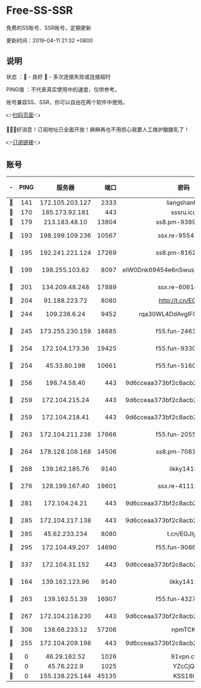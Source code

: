 # Free-SS-SSR

免费的SS账号、SSR账号，定期更新

更新时间：2019-04-11 21:32 +0800

## 说明

状态     ：🙂 - 良好 🙁 - 多次连接失败或连接超时

PING值   ：不代表真实使用中的速度，仅供参考。

账号兼容SS、SSR，你可以自由在两个软件中使用。

👉[扫码页面](https://liesauer.github.io/Free-SS-SSR/)👈

🎉🎉🎉好消息！订阅地址已全面开放！麻麻再也不用担心我要人工维护酸酸乳了！

👉[订阅链接](https://www.liesauer.net/yogurt/subscribe?ACCESS_TOKEN=DAYxR3mMaZAsaqUb)👈

## 账号

|-|PING|服务器|端口|密码|加密方式|区域|
|:----:|:----:|:-----:|-----:|:----:|:----:|:----:|
|🙂|141|172.105.203.127|2333|liangshanbo|chacha20|JP|
|🙂|170|185.173.92.181|443|sssru.icu|rc4-md5|RU|
|🙂|179|213.183.48.10|13804|ss8.pm-93895580|rc4-md5|RU|
|🙂|193|198.199.109.236|10567|ssx.re-95545357|aes-256-cfb|US|
|🙂|195|192.241.221.124|17269|ss8.pm-81626609|aes-256-cfb|US|
|🙂|199|198.255.103.62|8097|eIW0Dnk69454e6nSwuspv9DmS201tQ0D|aes-256-cfb|US|
|🙂|201|134.209.48.248|17889|ssx.re-60618684|aes-256-cfb|US|
|🙂|204|91.188.223.72|8080|http://t.cn/EGJIyrl|rc4-md5|RU|
|🙂|244|109.238.6.24|9452|rqa30WL4DdAvgIFG6Fs3znzTa|aes-256-cfb|FR|
|🙂|245|173.255.230.159|18685|f55.fun-24638693|aes-256-cfb|US|
|🙂|254|172.104.173.36|19425|f55.fun-93309180|aes-256-cfb|SG|
|🙂|254|45.33.80.198|10661|f55.fun-51606632|aes-256-cfb|US|
|🙂|256|198.74.58.40|443|9d6cceaa373bf2c8acb22e60b6a58be6|aes-256-cfb|US|
|🙂|259|172.104.215.24|443|9d6cceaa373bf2c8acb22e60b6a58be6|aes-256-cfb|US|
|🙂|259|172.104.218.41|443|9d6cceaa373bf2c8acb22e60b6a58be6|aes-256-cfb|US|
|🙂|263|172.104.211.238|17666|f55.fun-20551723|aes-256-cfb|US|
|🙂|264|178.128.108.168|14506|ss8.pm-70819008|aes-256-cfb|SG|
|🙂|268|139.162.185.76|9140|likky1415|aes-256-cfb|DE|
|🙂|276|128.199.167.40|19601|ssx.re-41112805|aes-256-cfb|SG|
|🙂|281|172.104.24.21|443|9d6cceaa373bf2c8acb22e60b6a58be6|aes-256-cfb|US|
|🙂|285|172.104.217.138|443|9d6cceaa373bf2c8acb22e60b6a58be6|aes-256-cfb|US|
|🙂|285|45.62.233.234|8080|t.cn/EGJIyrl|rc4-md5|CA|
|🙂|295|172.104.49.207|14690|f55.fun-90866844|aes-256-cfb|SG|
|🙂|337|172.104.31.152|443|9d6cceaa373bf2c8acb22e60b6a58be6|aes-256-cfb|US|
|🙂|164|139.162.123.96|9140|likky1415|aes-256-cfb|JP|
|🙂|263|139.162.51.39|16907|f55.fun-43279732|aes-256-cfb|SG|
|🙂|267|172.104.218.230|443|9d6cceaa373bf2c8acb22e60b6a58be6|aes-256-cfb|US|
|🙂|306|138.68.233.12|57206|npmTCK|rc4-md5|US|
|🙁|255|172.104.209.198|443|9d6cceaa373bf2c8acb22e60b6a58be6|aes-256-cfb|US|
|🙁|0|46.29.162.52|1026|91vpn.cf|rc4-md5|RU|
|🙁|0|45.76.222.9|1025|YZcCjQ|rc4-md5|JP|
|🙁|0|155.138.225.144|45135|KSS18l|rc4-md5|US|

